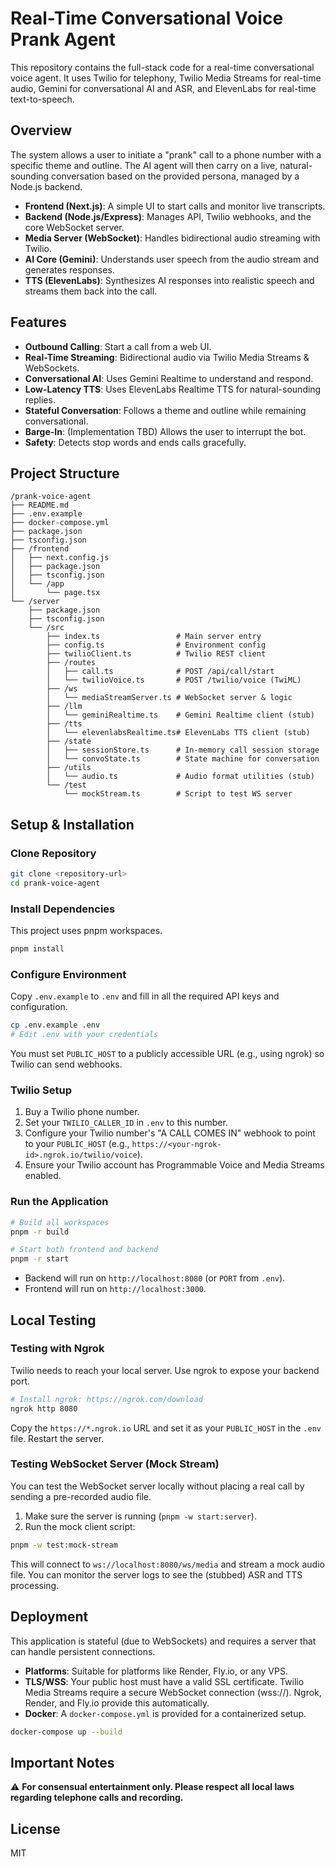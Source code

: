 # Real-Time Conversational Voice Prank Agent

This repository contains the full-stack code for a real-time conversational voice agent. It uses Twilio for telephony, Twilio Media Streams for real-time audio, Gemini for conversational AI and ASR, and ElevenLabs for real-time text-to-speech.

## Overview

The system allows a user to initiate a "prank" call to a phone number with a specific theme and outline. The AI agent will then carry on a live, natural-sounding conversation based on the provided persona, managed by a Node.js backend.

- **Frontend (Next.js)**: A simple UI to start calls and monitor live transcripts.
- **Backend (Node.js/Express)**: Manages API, Twilio webhooks, and the core WebSocket server.
- **Media Server (WebSocket)**: Handles bidirectional audio streaming with Twilio.
- **AI Core (Gemini)**: Understands user speech from the audio stream and generates responses.
- **TTS (ElevenLabs)**: Synthesizes AI responses into realistic speech and streams them back into the call.

## Features

- **Outbound Calling**: Start a call from a web UI.
- **Real-Time Streaming**: Bidirectional audio via Twilio Media Streams & WebSockets.
- **Conversational AI**: Uses Gemini Realtime to understand and respond.
- **Low-Latency TTS**: Uses ElevenLabs Realtime TTS for natural-sounding replies.
- **Stateful Conversation**: Follows a theme and outline while remaining conversational.
- **Barge-In**: (Implementation TBD) Allows the user to interrupt the bot.
- **Safety**: Detects stop words and ends calls gracefully.

## Project Structure

```
/prank-voice-agent
├── README.md
├── .env.example
├── docker-compose.yml
├── package.json
├── tsconfig.json
├── /frontend
│   ├── next.config.js
│   ├── package.json
│   ├── tsconfig.json
│   └── /app
│       └── page.tsx
└── /server
    ├── package.json
    ├── tsconfig.json
    └── /src
        ├── index.ts                 # Main server entry
        ├── config.ts                # Environment config
        ├── twilioClient.ts          # Twilio REST client
        ├── /routes
        │   ├── call.ts              # POST /api/call/start
        │   └── twilioVoice.ts       # POST /twilio/voice (TwiML)
        ├── /ws
        │   └── mediaStreamServer.ts # WebSocket server & logic
        ├── /llm
        │   └── geminiRealtime.ts    # Gemini Realtime client (stub)
        ├── /tts
        │   └── elevenlabsRealtime.ts# ElevenLabs TTS client (stub)
        ├── /state
        │   ├── sessionStore.ts      # In-memory call session storage
        │   └── convoState.ts        # State machine for conversation
        ├── /utils
        │   └── audio.ts             # Audio format utilities (stub)
        └── /test
            └── mockStream.ts        # Script to test WS server
```

## Setup & Installation

### Clone Repository

```bash
git clone <repository-url>
cd prank-voice-agent
```

### Install Dependencies

This project uses pnpm workspaces.

```bash
pnpm install
```

### Configure Environment

Copy `.env.example` to `.env` and fill in all the required API keys and configuration.

```bash
cp .env.example .env
# Edit .env with your credentials
```

You must set `PUBLIC_HOST` to a publicly accessible URL (e.g., using ngrok) so Twilio can send webhooks.

### Twilio Setup

1. Buy a Twilio phone number.
2. Set your `TWILIO_CALLER_ID` in `.env` to this number.
3. Configure your Twilio number's "A CALL COMES IN" webhook to point to your `PUBLIC_HOST` (e.g., `https://<your-ngrok-id>.ngrok.io/twilio/voice`).
4. Ensure your Twilio account has Programmable Voice and Media Streams enabled.

### Run the Application

```bash
# Build all workspaces
pnpm -r build

# Start both frontend and backend
pnpm -r start
```

- Backend will run on `http://localhost:8080` (or `PORT` from `.env`).
- Frontend will run on `http://localhost:3000`.

## Local Testing

### Testing with Ngrok

Twilio needs to reach your local server. Use ngrok to expose your backend port.

```bash
# Install ngrok: https://ngrok.com/download
ngrok http 8080
```

Copy the `https://*.ngrok.io` URL and set it as your `PUBLIC_HOST` in the `.env` file. Restart the server.

### Testing WebSocket Server (Mock Stream)

You can test the WebSocket server locally without placing a real call by sending a pre-recorded audio file.

1. Make sure the server is running (`pnpm -w start:server`).
2. Run the mock client script:

```bash
pnpm -w test:mock-stream
```

This will connect to `ws://localhost:8080/ws/media` and stream a mock audio file. You can monitor the server logs to see the (stubbed) ASR and TTS processing.

## Deployment

This application is stateful (due to WebSockets) and requires a server that can handle persistent connections.

- **Platforms**: Suitable for platforms like Render, Fly.io, or any VPS.
- **TLS/WSS**: Your public host must have a valid SSL certificate. Twilio Media Streams require a secure WebSocket connection (wss://). Ngrok, Render, and Fly.io provide this automatically.
- **Docker**: A `docker-compose.yml` is provided for a containerized setup.

```bash
docker-compose up --build
```

## Important Notes

⚠️ **For consensual entertainment only. Please respect all local laws regarding telephone calls and recording.**

## License

MIT
